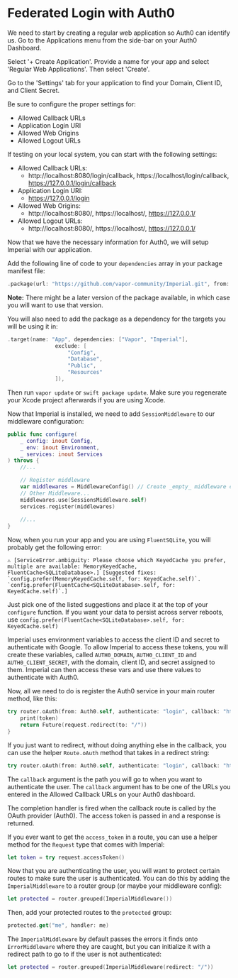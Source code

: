# Federated Login with Auth0

We need to start by creating a regular web application so Auth0 can identify us.  Go to the Applications menu from the side-bar on your Auth0 Dashboard.

Select '+ Create Application'.  Provide a name for your app and select 'Regular Web Applications'.  Then select 'Create'.

Go to the 'Settings' tab for your application to find your Domain, Client ID, and Client Secret.

Be sure to configure the proper settings for:
 - Allowed Callback URLs
 - Application Login URI
 - Allowed Web Origins
 - Allowed Logout URLs

If testing on your local system, you can start with the following settings:

 - Allowed Callback URLs:
    - http://localhost:8080/login/callback, https://localhost/login/callback, https://127.0.0.1/login/callback
 - Application Login URI:
    - https://127.0.0.1/login
 - Allowed Web Origins:
    - http://localhost:8080/, https://localhost/, https://127.0.0.1/
 - Allowed Logout URLs:
    - http://localhost:8080/, https://localhost/, https://127.0.0.1/

Now that we have the necessary information for Auth0, we will setup Imperial with our application.

Add the following line of code to your `dependencies` array in your package manifest file:

```swift
.package(url: "https://github.com/vapor-community/Imperial.git", from: "0.13.1")
```

**Note:** There might be a later version of the package available, in which case you will want to use that version.

You will also need to add the package as a dependency for the targets you will be using it in:

```swift
.target(name: "App", dependencies: ["Vapor", "Imperial"],
               exclude: [
                   "Config",
                   "Database",
                   "Public",
                   "Resources"
               ]),
```

Then run `vapor update` or `swift package update`. Make sure you regenerate your Xcode project afterwards if you are using Xcode.

Now that Imperial is installed, we need to add `SessionMiddleware` to our middleware configuration:

```swift
public func configure(
    _ config: inout Config,
    _ env: inout Environment,
    _ services: inout Services
) throws {
    //...

    // Register middleware
    var middlewares = MiddlewareConfig() // Create _empty_ middleware config
	// Other Middleware...
    middlewares.use(SessionsMiddleware.self)
    services.register(middlewares)
    
	//...
}

```

Now, when you run your app and you are using `FluentSQLite`, you will probably get the following error:

```
⚠️ [ServiceError.ambiguity: Please choose which KeyedCache you prefer, multiple are available: MemoryKeyedCache, FluentCache<SQLiteDatabase>.] [Suggested fixes: `config.prefer(MemoryKeyedCache.self, for: KeyedCache.self)`. `config.prefer(FluentCache<SQLiteDatabase>.self, for: KeyedCache.self)`.]
```

Just pick one of the listed suggestions and place it at the top of your `configure` function. If you want your data to persist across server reboots, use `config.prefer(FluentCache<SQLiteDatabase>.self, for: KeyedCache.self)`

Imperial uses environment variables to access the client ID and secret to authenticate with Google. To allow Imperial to access these tokens, you will create these variables, called `AUTH0_DOMAIN`, `AUTH0_CLIENT_ID` and `AUTH0_CLIENT_SECRET`, with the domain, client ID, and secret assigned to them. Imperial can then access these vars and use there values to authenticate with Auth0.

Now, all we need to do is register the Auth0 service in your main router method, like this:


```swift
try router.oAuth(from: Auth0.self, authenticate: "login", callback: "http://localhost/login/callback") { (request, token) in
    print(token)
    return Future(request.redirect(to: "/"))
}
```

If you just want to redirect, without doing anything else in the callback, you can use the helper `Route.oAuth` method that takes in a redirect string:

```swift
try router.oAuth(from: Auth0.self, authenticate: "login", callback: "http://localhost/login/callback", redirect: "/")
```

The `callback` argument is the path you will go to when you want to authenticate the user. The `callback` argument has to be one of the URLs you entered in the Allowed Callback URLs on your Auth0 dashboard.

The completion handler is fired when the callback route is called by the OAuth provider (Auth0). The access token is passed in and a response is returned.

If you ever want to get the `access_token` in a route, you can use a helper method for the `Request` type that comes with Imperial:

```swift
let token = try request.accessToken()
```

Now that you are authenticating the user, you will want to protect certain routes to make sure the user is authenticated. You can do this by adding the `ImperialMiddleware` to a router group (or maybe your middleware config):

```swift
let protected = router.grouped(ImperialMiddleware())
```

Then, add your protected routes to the `protected` group:

```swift
protected.get("me", handler: me)
```

The `ImperialMiddleware` by default passes the errors it finds onto `ErrorMiddleware` where they are caught, but you can initialize it with a redirect path to go to if the user is not authenticated:

```swift
let protected = router.grouped(ImperialMiddleware(redirect: "/"))
```

